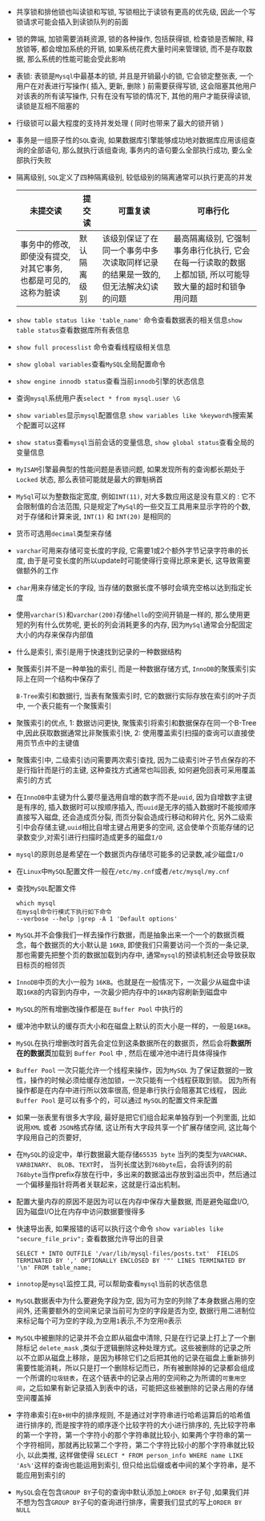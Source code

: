 - 共享锁和排他锁也叫读锁和写锁, 写锁相比于读锁有更高的优先级, 因此一个写锁请求可能会插入到读锁队列的前面

- 锁的弊端, 加锁需要消耗资源, 锁的各种操作, 包括获得锁, 检查锁是否解除, 释放锁等, 都会增加系统的开销, 如果系统花费大量时间来管理锁, 而不是存取数据, 那么系统的性能可能会受此影响

- 表锁: 表锁是`Mysql`中最基本的锁, 并且是开销最小的锁, 它会锁定整张表, 一个用户在对表进行写操作( 插入, 更新, 删除 ) 前需要获得写锁, 这会阻塞其他用户对该表的所有读写操作, 只有在没有写锁的情况下, 其他的用户才能获得读锁, 读锁是互相不阻塞的

- 行级锁可以最大程度的支持并发处理 ( 同时也带来了最大的锁开销 )

- 事务是一组原子性的`SQL`查询, 如果数据库引擎能够成功地对数据库应用该组查询的全部语句, 那么就执行该组查询, 事务内的语句要么全部执行成功, 要么全部执行失败

- 隔离级别, `SQL`定义了四种隔离级别, 较低级别的隔离通常可以执行更高的并发

  | 未提交读                                                     | 提交读       | 可重复读                                                     | 可串行化                                                     |
  | ------------------------------------------------------------ | ------------ | ------------------------------------------------------------ | ------------------------------------------------------------ |
  | 事务中的修改, 即使没有提交,对其它事务, 也都是可见的, 这称为脏读 | 默认隔离级别 | 该级别保证了在同一个事务中多次读取同样记录的结果是一致的, 但无法解决幻读的问题 | 最高隔离级别, 它强制事务串行化执行, 它会在每一行读取的数据上都加锁, 所以可能导致大量的超时和锁争用问题 |

- `show table status like 'table_name'` 命令查看数据表的相关信息`show table status`查看数据库所有表信息

- `show full processlist` 命令查看线程级相关信息

- `show global variables`查看`MySQL`全局配置命令

- `show engine innodb status`查看当前`innodb`引擎的状态信息 

- 查询`mysql`系统用户表`select * from mysql.user \G`

- `show variables`显示`mysql`配置信息 `show variables like %keyword%`搜索某个配置可以这样 

- `show status`查看`mysql`当前会话的变量信息, `show global status`查看全局的变量信息

- `MyISAM`引擎最典型的性能问题是表锁问题, 如果发现所有的查询都长期处于 `Locked` 状态, 那么表锁可能就是最大的罪魁祸首

- `MySql`可以为整数指定宽度, 例如`INT(11)`, 对大多数应用这是没有意义的 : 它不会限制值的合法范围, 只是规定了`MySql`的一些交互工具用来显示字符的个数, 对于存储和计算来说, `INT(1)` 和 `INT(20)` 是相同的

- 货币可选用`decimal`类型来存储

- `varchar`可用来存储可变长度的字段, 它需要1或2个额外字节记录字符串的长度, 由于是可变长度的所以update时可能使得行变得比原来更长, 这导致需要做额外的工作

- `char`用来存储定长的字段, 当存储的数据长度不够时会填充空格以达到指定长度

- 使用`varchar(5)`和`varchar(200)`存储`hello`的空间开销是一样的, 那么使用更短的列有什么优势呢, 更长的列会消耗更多的内存, 因为`MySql`通常会分配固定大小的内存来保存内部值

- 什么是索引, 索引是用于快速找到记录的一种数据结构

- 聚簇索引并不是一种单独的索引, 而是一种数据存储方式, `InnoDB`的聚簇索引实际上在同一个结构中保存了

  `B-Tree`索引和数据行, 当表有聚簇索引时, 它的数据行实际存放在索引的叶子页中, 一个表只能有一个聚簇索引
  
- 聚簇索引的优点, 1: 数据访问更快, 聚簇索引将索引和数据保存在同一个B-Tree中,因此获取数据通常比非聚簇索引快, 2: 使用覆盖索引扫描的查询可以直接使用页节点中的主键值

- 聚簇索引中, 二级索引访问需要两次索引查找,  因为二级索引叶子节点保存的不是行指针而是行的主键, 这种查找方式通常也叫回表, 如何避免回表可采用覆盖索引的方式

- 在`InnoDB`中主键为什么要尽量选用自增的数字而不是`uuid`, 因为自增数字主键是有序的, 插入数据时可以按顺序插入, 而`uuid`是无序的插入数据时不能按顺序直接写入磁盘, 还会造成页分裂, 而页分裂会造成行移动和碎片化, 另外二级索引中会存储主键,`uuid`相比自增主键占用更多的空间, 这会使单个页能存储的记录数变少,对索引进行扫描时造成更多的磁盘`I/O`

- `mysql`的原则总是希望在一个数据页内存储尽可能多的记录数,减少磁盘`I/O`

- 在`Linux`中`MySQL`配置文件一般在`/etc/my.cnf`或者`/etc/mysql/my.cnf`

- 查找`MySQL`配置文件

  ```
  which mysql
  在mysql命令行模式下执行如下命令
  --verbose --help |grep -A 1 'Default options'
  ```


- `MySQL`并不会像我们一样去操作行数据，而是抽象出来一个一个的数据页概念，每个数据页的大小默认是 `16KB`,  即使我们只需要访问一个页的一条记录,  那也需要先把整个页的数据加载到内存中, 通常`mysql`的预读机制还会导致获取目标页的相邻页

-  `InnoDB`中页的大小一般为 `16KB`。也就是在一般情况下，一次最少从磁盘中读取`16KB`的内容到内存中，一次最少把内存中的`16KB`内容刷新到磁盘中 

- `MySQL`的所有增删改操作都是在 `Buffer Pool` 中执行的 

- 缓冲池中默认的缓存页大小和在磁盘上默认的页大小是一样的，一般是`16KB`。 

- `MySQL`在执行增删改时首先会定位到这条数据所在的数据页，然后会将**数据所在的数据页**加载到 `Buffer Pool` 中 , 然后在缓冲池中进行具体得操作

- `Buffer Pool` 一次只能允许一个线程来操作，因为`MySQL` 为了保证数据的一致性，操作的时候必须给缓存池加锁，一次只能有一个线程获取到锁。 因为所有操作都是在内存中进行所以效率很高,  但是串行执行会阻塞其它线程， 因此`Buffer Pool` 是可以有多个的，可以通过 `MySQL`的配置文件来配置

- 如果一张表里有很多大字段, 最好是把它们组合起来单独存到一个列里面, 比如说用`XML` 或者 `JSON`格式存储, 这让所有大字段共享一个扩展存储空间, 这比每个字段用自己的页要好,

- 在`MySQL`的设定中，单行数据最大能存储`65535 byte`  当列的类型为`VARCHAR`、 `VARBINARY`、 `BLOB`、`TEXT`时， 当列长度达到`768byte`后，会将该列的前`768byte`当作prefix存放在行中，多出来的数据溢出存放到溢出页中，然后通过一个偏移量指针将两者关联起来，这就是行溢出机制。  

- 配置大量内存的原因不是因为可以在内存中保存大量数据, 而是避免磁盘I/O, 因为磁盘I/O比在内存中访问数据要慢得多

- 快速导出表, 如果报错的话可以执行这个命令 `show variables like "secure_file_priv";`  查看数据允许导出的目录

  ```
  SELECT * INTO OUTFILE '/var/lib/mysql-files/posts.txt'  FIELDS TERMINATED BY ',' OPTIONALLY ENCLOSED BY '"' LINES TERMINATED BY '\n' FROM table_name;
  ```

- `innotop`是`mysql`监控工具, 可以帮助查看`mysql`当前的状态信息

- `MySQL`数据表中为什么要避免字段为空, 因为可为空的列除了本身数据占用的空间外, 还需要额外的空间来记录当前可为空的字段是否为空, 数据行用二进制位来标记每个可为空的字段,为空用`1`表示,不为空用`0`表示

- `MySQL`中被删除的记录并不会立即从磁盘中清除, 只是在行记录上打上了一个删除标记 `delete_mask` ,类似于逻辑删除这种处理方式。这些被删除的记录之所以不立即从磁盘上移除，是因为移除它们之后把其他的记录在磁盘上重新排列需要性能消耗，所以只是打一个删除标记而已，所有被删除掉的记录都会组成一个所谓的`垃圾链表`，在这个链表中的记录占用的空间称之为所谓的`可重用空间`，之后如果有新记录插入到表中的话，可能把这些被删除的记录占用的存储空间覆盖掉

- 字符串索引在`B+树`中的排序规则, 不是通过对字符串进行哈希运算后的哈希值进行排序的, 而是按字符的顺序逐个比较字符的大小进行排序的,  先比较字符串的第一个字符，第一个字符小的那个字符串就比较小, 如果两个字符串的第一个字符相同，那就再比较第二个字符，第二个字符比较小的那个字符串就比较小, 以此类推, 这样做使得 `SELECT * FROM person_info WHERE name LIKE 'As%'`这样的查询也能运用到索引,  但只给出后缀或者中间的某个字符串，是不能应用到索引的

-  `MySQL`会在包含`GROUP BY`子句的查询中默认添加上`ORDER BY`子句 ,如果我们并不想为包含`GROUP BY`子句的查询进行排序，需要我们显式的写上`ORDER BY NULL` 

